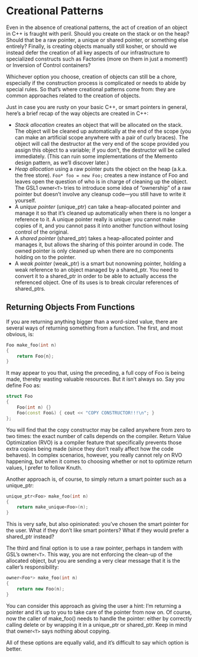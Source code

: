 # Creational Patterns

Even in the absence of creational patterns, the act of creation of an object in C++ is fraught with peril. Should you create on the stack or on the heap? Should that be a raw pointer, a unique or shared pointer, or something else entirely? Finally, is creating objects manually still kosher, or should we instead defer the creation of all key aspects of our infrastructure to specialized constructs such as Factories (more on them in just a moment!) or Inversion of Control containers?

Whichever option you choose, creation of objects can still be a chore, especially if the construction process is complicated or needs to abide by special rules. So that’s where creational patterns come from: they are common approaches related to the creation of objects.

Just in case you are rusty on your basic C++, or smart pointers in general, here’s a brief recap of the way objects are created in C++:

- *Stack allocation* creates an object that will be allocated on the stack. The object will be cleaned up automatically at the end of the scope (you can make an artificial scope anywhere with a pair of curly braces). The object will call the destructor at the very end of the scope provided you assign this object to a variable; if you don’t, the destructor will be called immediately. (This can ruin some implementations of the Memento design pattern, as we’ll discover later.)
- *Heap allocation* using a raw pointer puts the object on the heap (a.k.a. the free store). `Foo* foo = new Foo;` creates a new instance of Foo and leaves open the question of who is in charge of cleaning up the object. The GSL1 owner`<T>` tries to introduce some idea of “ownership” of a raw pointer but doesn’t involve any cleanup code—you still have to write it yourself.
- A *unique pointer* (unique_ptr) can take a heap-allocated pointer and manage it so that it’s cleaned up automatically when there is no longer a reference to it. A unique pointer really is unique: you cannot make copies of it, and you cannot pass it into another function without losing control of the original.
- A *shared pointer* (shared_ptr) takes a heap-allocated pointer and manages it, but allows the sharing of this pointer around in code. The owned pointer is only cleaned up when there are no components holding on to the pointer.
- A *weak pointer* (weak_ptr) is a smart but nonowning pointer, holding a weak reference to an object managed by a shared_ptr. You need to convert it to a shared_ptr
in order to be able to actually access the referenced object. One of its uses is to break circular references of shared_ptrs.

## Returning Objects From Functions

If you are returning anything bigger than a word-sized value, there are several ways of returning something from a function. The first, and most obvious, is:

```c++
Foo make_foo(int n)
{
    return Foo{n};
}
```

It may appear to you that, using the preceding, a full copy of Foo is being made, thereby wasting valuable resources. But it isn’t always so. Say you define Foo as:

```c++
struct Foo
{
    Foo(int n) {}
    Foo(const Foo&) { cout << "COPY CONSTRUCTOR!!!\n"; }
};
```

You will find that the copy constructor may be called anywhere from zero to two times: the exact number of calls depends on the compiler. Return Value Optimization (RVO) is a compiler feature that specifically prevents those extra copies being made (since they don’t really affect how the code behaves). In complex scenarios, however, you really cannot rely on RVO happening, but when it comes to choosing whether or not to optimize return values, I prefer to follow Knuth.

Another approach is, of course, to simply return a smart pointer such as a unique_ptr:

```c++
unique_ptr<Foo> make_foo(int n)
{
    return make_unique<Foo>(n);
}
```

This is very safe, but also opinionated: you’ve chosen the smart pointer for the user. What if they don’t like smart pointers? What if they would prefer a shared_ptr instead?

The third and final option is to use a raw pointer, perhaps in tandem with GSL’s owner`<T>`. This way, you are not enforcing the clean-up of the allocated object, but you are sending a very clear message that it is the caller’s responsibility:

```c++
owner<Foo*> make_foo(int n)
{
    return new Foo(n);
}
```

You can consider this approach as giving the user a hint: I’m returning a pointer and it’s up to you to take care of the pointer from now on. Of course, now the caller of make_foo() needs to handle the pointer: either by correctly calling delete or by wrapping it in a unique_ptr or shared_ptr. Keep in mind that owner`<T>` says nothing about copying.

All of these options are equally valid, and it’s difficult to say which option is better.
